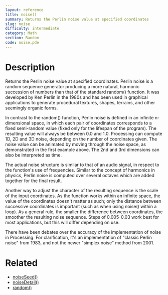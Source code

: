 ```yaml
---
layout: reference
title: noise()
summary: Returns the Perlin noise value at specified coordinates
slug: noise
difficulty: intermediate
category: Math
section: Random
code: noise.pde
---
```


# Description

Returns the Perlin noise value at specified coordinates. Perlin noise is a random sequence generator producing a more natural, harmonic succession of numbers than that of the standard random() function. It was developed by Ken Perlin in the 1980s and has been used in graphical applications to generate procedural textures, shapes, terrains, and other seemingly organic forms.

In contrast to the random() function, Perlin noise is defined in an infinite n-dimensional space, in which each pair of coordinates corresponds to a fixed semi-random value (fixed only for the lifespan of the program). The resulting value will always be between 0.0 and 1.0. Processing can compute 1D, 2D and 3D noise, depending on the number of coordinates given. The noise value can be animated by moving through the noise space, as demonstrated in the first example above. The 2nd and 3rd dimensions can also be interpreted as time.

The actual noise structure is similar to that of an audio signal, in respect to the function's use of frequencies. Similar to the concept of harmonics in physics, Perlin noise is computed over several octaves which are added together for the final result.

Another way to adjust the character of the resulting sequence is the scale of the input coordinates. As the function works within an infinite space, the value of the coordinates doesn't matter as such; only the distance between successive coordinates is important (such as when using noise() within a loop). As a general rule, the smaller the difference between coordinates, the smoother the resulting noise sequence. Steps of 0.005-0.03 work best for most applications, but this will differ depending on use.

There have been debates over the accuracy of the implementation of noise in Processing. For clarification, it's an implementation of "classic Perlin noise" from 1983, and not the newer "simplex noise" method from 2001.  
# Related

- [noiseSeed()](noiseseed.html)
- [noiseDetail()](noisedetail.html)
- [random()](random.html)
